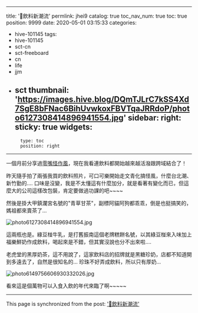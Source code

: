 
---
title: '🥤飲料新潮流'
permlink: jhei9
catalog: true
toc_nav_num: true
toc: true
position: 9999
date: 2020-05-01 03:15:33
categories:
- hive-101145
tags:
- hive-101145
- sct-cn
- sct-freeboard
- cn
- life
- jjm
- sct
thumbnail: 'https://images.hive.blog/DQmTJLrC7kSS4Xd7SgE8bFNac6BihUvwkoxFBVTqaJRRdoP/photo6127308414896941554.jpg'
sidebar:
    right:
        sticky: true
widgets:
    -
        type: toc
        position: right
---


一個月前分享過[零嘴怪作風](https://steemit.com/hive-101145/@deanliu/3j1dyc)，現在我看連飲料都開始越來越活潑跟跨域結合了！

昨天隨手拍了兩張我買的飲料照片，可口可樂開始走文青化搞怪風，什麼台北潮、新竹勤的.... 口味是沒變，我是不太懂這有什麼加分，就是看著有變化而已，但這麼大的公司這樣改包裝，肯定要做過功課的吧~~~~

然後是掛大甲鎮瀾宮名號的"青草甘茶"，副標阿貓阿狗都乖乖，倒是也挺搞笑的，媽祖都來賣茶了...


![photo6127308414896941554.jpg](https://images.hive.blog/DQmTJLrC7kSS4Xd7SgE8bFNac6BihUvwkoxFBVTqaJRRdoP/photo6127308414896941554.jpg)

這兩瓶也是。綠豆椪牛乳，是打舊振南這個老牌糕餅名號，以其綠豆椪來入味加上福樂鮮奶作成飲料，喝起來是不錯，但其實沒說也分不出來啦....

老虎堂的黑厚奶茶，這不用說了，這家飲料店的招牌就是黑糖珍奶，店都不知道開到多遠去了，自然是很知名的... 珍珠不好弄成飲料，所以只有厚奶...

![photo6149756606930332026.jpg](https://images.hive.blog/DQmV9GipRkTtTEmKiofuJR8Xk1qYxnZzXB2LVehD6PT6Big/photo6149756606930332026.jpg)

看來這是個萬物可以入食入飲的年代來臨了啊~~~~~

- - -

This page is synchronized from the post: ['🥤飲料新潮流'](https://steemit.com/@deanliu/jhei9)
